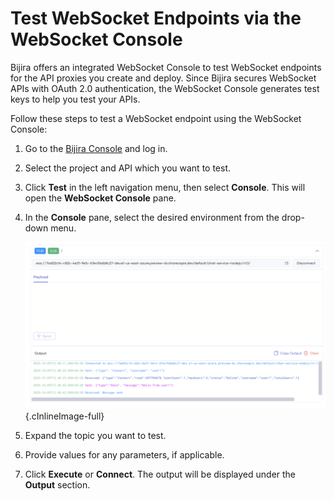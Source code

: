 # Test WebSocket Endpoints via the WebSocket Console

Bijira offers an integrated WebSocket Console to test WebSocket endpoints for the API proxies you create and deploy. Since Bijira secures WebSocket APIs with OAuth 2.0 authentication, the WebSocket Console generates test keys to help you test your APIs.

Follow these steps to test a WebSocket endpoint using the WebSocket Console:

1. Go to the [Bijira Console](https://console.bijira.dev/) and log in.
2. Select the project and API which you want to test.
3. Click **Test** in the left navigation menu, then select **Console**. This will open the **WebSocket Console** pane.
4. In the **Console** pane, select the desired environment from the drop-down menu.

    ![WebSocket Console](../assets/img/test-api-proxy/websocket-console.png){.cInlineImage-full}

5. Expand the topic you want to test.
6. Provide values for any parameters, if applicable.
7. Click **Execute** or **Connect**. The output will be displayed under the **Output** section.
